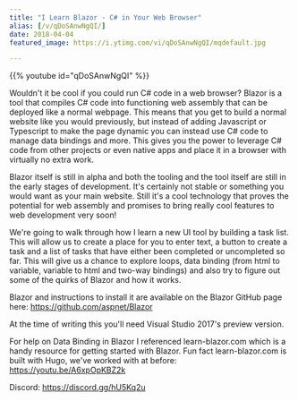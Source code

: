 ```yaml
---
title: "I Learn Blazor - C# in Your Web Browser"
alias: [/v/qDoSAnwNgQI/]
date: 2018-04-04
featured_image: https://i.ytimg.com/vi/qDoSAnwNgQI/mqdefault.jpg

---
```


{{% youtube id="qDoSAnwNgQI" %}}

Wouldn't it be cool if you could run C# code in a web browser? Blazor is a tool that compiles C# code into functioning web assembly that can be deployed like a normal webpage. This means that you get to build a normal website like you would previously, but instead of adding Javascript or Typescript to make the page dynamic you can instead use C# code to manage data bindings and more. This gives you the power to leverage C# code from other projects or even native apps and place it in a browser with virtually no extra work.

Blazor itself is still in alpha and both the tooling and the tool itself are still in the early stages of development. It's certainly not stable or something you would want as your main website. Still it's a cool technology that proves the potential for web assembly and promises to bring really cool features to web development very soon!

We're going to walk through how I learn a new UI tool by building a task list. This will allow us to create a place for you to enter text, a button to create a task and a list of tasks that have either been completed or uncompleted so far. This will give us a chance to explore loops, data binding (from html to variable, variable to html and two-way bindings) and also try to figure out some of the quirks of Blazor and how it works.

Blazor and instructions to install it are available on the Blazor GitHub page here: https://github.com/aspnet/Blazor

At the time of writing this you'll need Visual Studio 2017's preview version.

For help on Data Binding in Blazor I referenced learn-blazor.com which is a handy resource for getting started with Blazor. Fun fact learn-blazor.com is built with Hugo, we've worked with at before: https://youtu.be/A6xpOpKBZ2k

Discord: https://discord.gg/hU5Kq2u